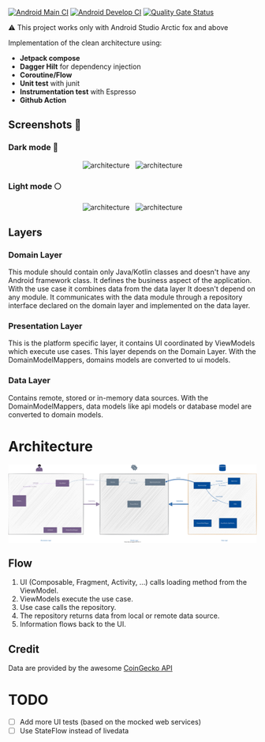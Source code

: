 [![Android Main CI](https://github.com/OHoussein/android-crypto-app/workflows/Android%20Main%20CI/badge.svg)](https://github.com/OHoussein/android-crypto-app/actions/workflows/main_ci.yml)
[![Android Develop CI](https://github.com/OHoussein/android-crypto-app/workflows/Android%20Develop%20CI/badge.svg)](https://github.com/OHoussein/android-crypto-app/actions/workflows/develop_ci.yml)
[![Quality Gate Status](https://sonarcloud.io/api/project_badges/measure?project=OHoussein_android-crypto-app&metric=alert_status)](https://sonarcloud.io/dashboard?id=OHoussein_android-crypto-app)

⚠️ This project works only with Android Studio Arctic fox and above

Implementation of the clean architecture using:

* **Jetpack compose**
* **Dagger Hilt** for dependency injection
* **Coroutine/Flow**
* **Unit test** with junit
* **Instrumentation test** with Espresso
* **Github Action**

## Screenshots 📸

### Dark mode 🌚

<div  align="center">
<img width="250px" src="https://github.com/OHoussein/android-crypto-app/blob/develop/design/screen_list_dark.png" alt="architecture" align=center />
&nbsp;
<img width="250px" src="https://github.com/OHoussein/android-crypto-app/blob/develop/design/screen_details_dark.png" alt="architecture" align=center />
</div>

### Light mode 🌕

<div  align="center">
<img width="250px" src="https://github.com/OHoussein/android-crypto-app/blob/develop/design/screen_list_light.png" alt="architecture" align=center />
&nbsp;
<img width="250px" src="https://github.com/OHoussein/android-crypto-app/blob/develop/design/screen_details_light.png" alt="architecture" align=center />
</div>

## Layers

### Domain Layer

This module should contain only Java/Kotlin classes and doesn't have any Android framework class. It
defines the business aspect of the application. With the use case it combines data from the data
layer It doesn't depend on any module. It communicates with the data module through a repository
interface declared on the domain layer and implemented on the data layer.

### Presentation Layer

This is the platform specific layer, it contains UI coordinated by ViewModels which execute use
cases. This layer depends on the Domain Layer. With the DomainModelMappers, domains models are
converted to ui models.

### Data Layer

Contains remote, stored or in-memory data sources. With the DomainModelMappers, data models like api
models or database model are converted to domain models.

# Architecture

<div  align="center">
<img src="https://github.com/OHoussein/android-crypto-app/blob/develop/design/architecture.svg" alt="architecture" align=center />
</div>

## Flow

1. UI (Composable, Fragment, Activity, ...) calls loading method from the ViewModel.
1. ViewModels execute the use case.
1. Use case calls the repository.
1. The repository returns data from local or remote data source.
1. Information flows back to the UI.

## Credit

Data are provided by the awesome [CoinGecko API](https://www.coingecko.com/en/api)

# TODO

- [ ] Add more UI tests (based on the mocked web services)
- [ ] Use StateFlow instead of livedata